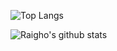 ![Top Langs](https://github-readme-stats.vercel.app/api/top-langs/?username=raigho&layout=compact&theme=dark&hide_border=true)

![Raigho's github stats](https://github-readme-stats.vercel.app/api?username=raigho&show_icons=true&hide_border=true&theme=dark&count_private=true&bg_color=45,ee7000,7b02cc&text_color=ffffff&icon_color=ffffff)
